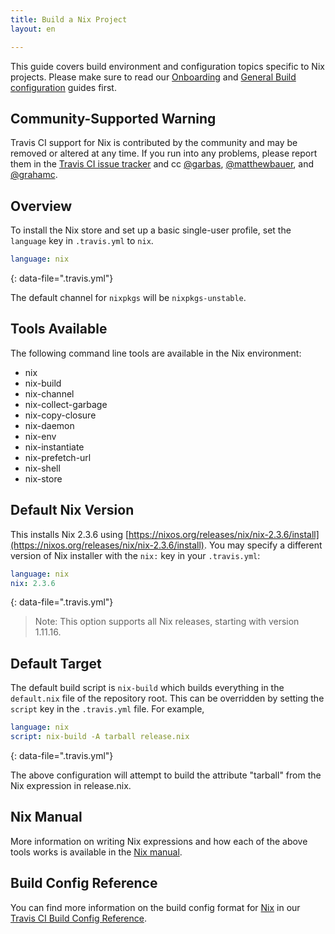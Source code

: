 ```yaml
---
title: Build a Nix Project
layout: en

---
```



This guide covers build environment and configuration topics specific to Nix projects. Please make sure to read our [Onboarding](/user/onboarding/) and [General Build configuration](/user/customizing-the-build/) guides first.


## Community-Supported Warning

Travis CI support for Nix is contributed by the community and may be removed
or altered at any time. If you run into any problems, please report them in the
[Travis CI issue tracker](https://github.com/travis-ci/travis-ci/issues/new?labels=community:nix)
and cc [@garbas](https://github.com/garbas), [@matthewbauer](https://github.com/matthewbauer), and [@grahamc](https://github.com/grahamc).

## Overview

To install the Nix store and set up a basic single-user profile, set the `language` key in `.travis.yml` to `nix`.

```yaml
language: nix
```
{: data-file=".travis.yml"}

The default channel for `nixpkgs` will be `nixpkgs-unstable`.

## Tools Available

The following command line tools are available in the Nix environment:

- nix
- nix-build
- nix-channel
- nix-collect-garbage
- nix-copy-closure
- nix-daemon
- nix-env
- nix-instantiate
- nix-prefetch-url
- nix-shell
- nix-store

## Default Nix Version

This installs Nix 2.3.6 using [https://nixos.org/releases/nix/nix-2.3.6/install](https://nixos.org/releases/nix/nix-2.3.6/install). You may specify a different version of Nix installer with the `nix:` key in your `.travis.yml`:

```yaml
language: nix
nix: 2.3.6
```
{: data-file=".travis.yml"}


> Note: This option supports all Nix releases, starting with version 1.11.16.

## Default Target

The default build script is `nix-build` which builds everything in the `default.nix` file of the repository root. This can be overridden by setting the `script` key in the `.travis.yml` file. For example,

```yaml
language: nix
script: nix-build -A tarball release.nix
```
{: data-file=".travis.yml"}

The above configuration will attempt to build the attribute "tarball" from the Nix expression in release.nix.

## Nix Manual

More information on writing Nix expressions and how each of the above tools works is available in the [Nix manual](https://nixos.org/nix/manual/).

## Build Config Reference

You can find more information on the build config format for [Nix](https://config.travis-ci.com/ref/language/nix) in our [Travis CI Build Config Reference](https://config.travis-ci.com/).
